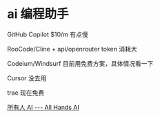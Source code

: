 # ai 编程助手

GitHub Copilot
$10/m
有点慢

RooCode/Cline + api/openrouter
token 消耗大

Codeium/Windsurf
目前用免费方案，具体情况看一下

Cursor
没去用

trae
现在免费

[所有人 AI --- All Hands AI](https://www.all-hands.dev/)
